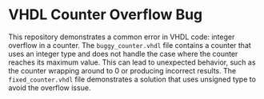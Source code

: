 # VHDL Counter Overflow Bug
This repository demonstrates a common error in VHDL code: integer overflow in a counter. The `buggy_counter.vhdl` file contains a counter that uses an integer type and does not handle the case where the counter reaches its maximum value. This can lead to unexpected behavior, such as the counter wrapping around to 0 or producing incorrect results. The `fixed_counter.vhdl` file demonstrates a solution that uses unsigned type to avoid the overflow issue.